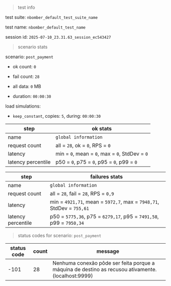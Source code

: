 > test info

test suite: `nbomber_default_test_suite_name`

test name: `nbomber_default_test_name`

session id: `2025-07-10_23.31.63_session_ec543427`

> scenario stats

scenario: `post_payment`

  - ok count: `0`

  - fail count: `28`

  - all data: `0` MB

  - duration: `00:00:30`

load simulations:

  - `keep_constant`, copies: `5`, during: `00:00:30`

|step|ok stats|
|---|---|
|name|`global information`|
|request count|all = `28`, ok = `0`, RPS = `0`|
|latency|min = `0`, mean = `0`, max = `0`, StdDev = `0`|
|latency percentile|p50 = `0`, p75 = `0`, p95 = `0`, p99 = `0`|


|step|failures stats|
|---|---|
|name|`global information`|
|request count|all = `28`, fail = `28`, RPS = `0,9`|
|latency|min = `4921,71`, mean = `5972,7`, max = `7948,71`, StdDev = `755,61`|
|latency percentile|p50 = `5775,36`, p75 = `6279,17`, p95 = `7491,58`, p99 = `7950,34`|


> status codes for scenario: `post_payment`

|status code|count|message|
|---|---|---|
|-101|28|Nenhuma conexão pôde ser feita porque a máquina de destino as recusou ativamente. (localhost:9999)|


